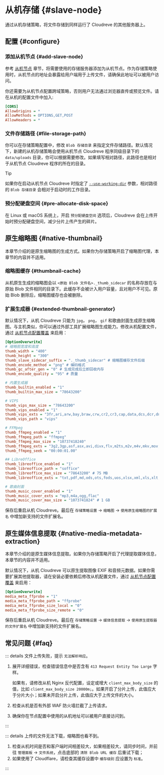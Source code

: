 # 从机存储 {#slave-node}

通过从机存储策略，将文件存储到同样运行了 Cloudreve 的其他服务器上。

## 配置 {#configure}

### 添加从机节点 {#add-slave-node}

参考 [从机节点](../slave-node) 章节，将需要使用的存储服务器添加为从机节点。作为存储策略使用时，从机节点的地址会暴露给用户端用于上传文件，请确保此地址可以被用户访问。

你还需要为从机节点配置跨域策略，否则用户无法通过浏览器直传或预览文件。请在从机的配置文件中加入:

```ini
[CORS]
AllowOrigins = *
AllowMethods = OPTIONS,GET,POST
AllowHeaders = *
```

### 文件存储路径 {#file-storage-path}

你可以在存储策略配置中，修改 `Blob 存储目录` 来指定文件存储路径。默认情况下，新建的从机存储策略会使用从机节点 Cloudreve 程序同级目录下的 `data/uploads` 目录，你可以根据需要修改。如果填写相对路径，此路径也是相对于从机节点 Cloudreve 程序的所在的目录。

> [!TIP]
> 如果你在启动从机节点 Cloudreve 时指定了 [`--use-working-dir`](../../overview/cli#global-parameters) 参数，相对路径的 `Blob 存储目录` 会相对于启动时的工作目录。

### 预分配硬盘空间 {#pre-allocate-disk-space}

在 Linux 或 macOS 系统上，开启 `预分配硬盘空间` 选项后，Cloudreve 会在上传开始时预分配硬盘空间，减少分片上传产生的碎片。

## 原生缩略图 {#native-thumbnail}

本章节介绍的是原生缩略图的生成方式。如果你为存储策略开启了缩略图代理，本章节的内容并不适用。

### 缩略图缓存 {#thumbnail-cache}

从机原生生成的缩略图会以 `<原始 Blob 文件名>._thumb_sidecar` 的名称存放在与原始 Blob 文件相同的目录下。此缓存不会被计入用户容量，且对用户不可见。原始 Blob 删除后，缩略图缓存也会被删除。

### 扩展生成器 {#extended-thumbnail-generator}

默认情况下，从机 Cloudreve 只能为 `jpg`， `png`， `gif` 和歌曲封面生成原生缩略图。与主机类似，你可以通过外部工具扩展缩略图生成能力。修改从机配置文件，通过 [从机节点配置覆盖](../../overview/configure#slave-node-configuration-override) 来启用：

```ini
[OptionOverwrite]
# 缩略图宽度和高度
thumb_width = "400"
thumb_height = "300"
thumb_slave_sidecar_suffix = "._thumb_sidecar" # 缩略图缓存文件后缀
thumb_encode_method = "png" # 编码格式
thumb_gc_after_gen = "0" # 生成完成后立即回收内存
thumb_encode_quality = "95" # 质量

# 内置生成器
thumb_builtin_enabled = "1"
thumb_builtin_max_size = "78643200"

# VIPS
thumb_vips_max_size = "78643200"
thumb_vips_enabled = "1"
thumb_vips_exts = "3fr,ari,arw,bay,braw,crw,cr2,cr3,cap,data,dcs,dcr,dng,drf,eip,erf,fff,gpr,iiq,k25,kdc,mdc,mef,mos,mrw,nef,nrw,obm,orf,pef,ptx,pxn,r3d,raf,raw,rwl,rw2,rwz,sr2,srf,srw,tif,x3f,csv,mat,img,hdr,pbm,pgm,ppm,pfm,pnm,svg,svgz,j2k,jp2,jpt,j2c,jpc,gif,png,jpg,jpeg,jpe,webp,tif,tiff,fits,fit,fts,exr,jxl,pdf,heic,heif,avif,svs,vms,vmu,ndpi,scn,mrxs,svslide,bif,raw"
thumb_vips_path = "vips"

# FFMpeg
thumb_ffmpeg_enabled = "1"
thumb_ffmpeg_path = "ffmpeg"
thumb_ffmpeg_max_size = "10737418240"
thumb_ffmpeg_exts = "3g2,3gp,asf,asx,avi,divx,flv,m2ts,m2v,m4v,mkv,mov,mp4,mpeg,mpg,mts,mxf,ogv,rm,swf,webm,wmv"
thumb_ffmpeg_seek = "00:00:01.00"

## LibreOffice
thumb_libreoffice_enabled = "1"
thumb_libreoffice_path = "soffice"
thumb_libreoffice_max_size = "78643200" # 75 MB
thumb_libreoffice_exts = "txt,pdf,md,ods,ots,fods,uos,xlsx,xml,xls,xlt,dif,dbf,html,slk,csv,xlsm,docx,dotx,doc,dot,rtf,xlsm,xlst,xls,xlw,xlc,xlt,pptx,ppsx,potx,pomx,ppt,pps,ppm,pot,pom"

# 歌曲封面
thumb_music_cover_enabled = "1"
thumb_music_cover_exts = "mp3,m4a,ogg,flac"
thumb_music_cover_max_size = "1073741824" # 1 GB
```

保存后重启从机 Cloudreve。最后在 `存储策略设置` -> `缩略图` -> `使用原生缩略图的扩展名` 中增加新支持的文件扩展名。

## 原生媒体信息提取 {#native-media-metadata-extraction}

本章节介绍的是原生媒体信息提取。如果你为存储策略开启了代理提取媒体信息，本章节的内容并不适用。

默认情况下，从机 Cloudreve 可以原生提取图像 EXIF 和音频元数据。如果你需要扩展其他提取器，请在安装必要依赖后修改从机配置文件，通过 [从机节点配置覆盖](../../overview/configure#slave-node-configuration-override) 来启用：

```ini
[OptionOverwrite]
media_meta_ffprobe = "1"
media_meta_ffprobe_path = "ffprobe"
media_meta_ffprobe_size_local = "0"
media_meta_ffprobe_size_remote = "0"
```

保存后重启从机 Cloudreve。最后在 `存储策略设置` -> `媒体信息提取` -> `使用原生提取器的文件扩展名` 中增加新支持的文件扩展名。

## 常见问题 {#faq}

::: details 文件上传失败，提示 `无法解析响应`。

1. 展开详细错误，检查错误信息中是否含有 `413 Request Entity Too Large` 字样。

   如果有，请修改从机 Nginx 反代配置，设定或增大 `client_max_body_size` 的值，比如 `client_max_body_size 20000m;`。如果开启了分片上传，此值应大于分片大小；如果未开启分片上传，此值应大于上传文件的大小。

2. 检查从机是否有外部 WAF 防火墙拦截了上传请求。
3. 确保你在节点配置中使用的从机地址可以被用户直接访问到。

:::

::: details 上传的文件无法下载，缩略图也看不到。

1. 检查从机时间是否和客户端时间相差较大，如果相差较大，请同步时间，并前往 `管理面板` -> `文件系统`，点击底部的 `清除 Blob URL 缓存` 后重试下载；
2. 如果使用了 Cloudflare，请检查其缓存设置中 `缓存级别` 应设置为 `标准`。

:::

